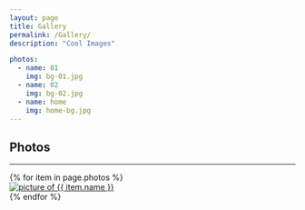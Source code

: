 ```yaml
---
layout: page
title: Gallery
permalink: /Gallery/
description: "Cool Images"

photos:
  - name: 01
    img: bg-01.jpg
  - name: 02
    img: bg-02.jpg
  - name: home
    img: home-bg.jpg
---
```


<div class="container">
  <div class="row">
    <div class="text-center">
      <h2>Photos</h2><hr>
      {% for item in page.photos %}
        <div class="col-md-4">
          <a data-fancybox="gallery" href="{{ site.baseurl }}/img/{{ item.img }}">
            <img src="{{ site.baseurl }}/img/{{ item.img }}" alt="picture of {{ item.name }}" title="{{ item.name }}" class="img-center img-responsive">
          </a>
        </div>
      {% endfor %}
    </div>
  </div>
</div>
